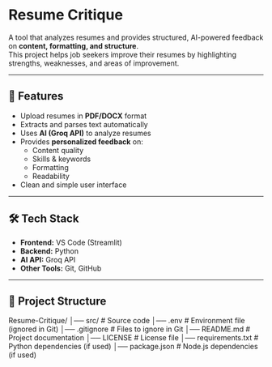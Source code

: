 # Resume Critique

A tool that analyzes resumes and provides structured, AI-powered feedback on **content, formatting, and structure**.  
This project helps job seekers improve their resumes by highlighting strengths, weaknesses, and areas of improvement.

---

## 🚀 Features
- Upload resumes in **PDF/DOCX** format
- Extracts and parses text automatically
- Uses **AI (Groq API)** to analyze resumes
- Provides **personalized feedback** on:
  - Content quality
  - Skills & keywords
  - Formatting
  - Readability
- Clean and simple user interface

---

## 🛠️ Tech Stack
- **Frontend:** VS Code (Streamlit)
- **Backend:** Python 
- **AI API:** Groq API
- **Other Tools:** Git, GitHub

---

## 📂 Project Structure
Resume-Critique/
│── src/ # Source code
│── .env # Environment file (ignored in Git)
│── .gitignore # Files to ignore in Git
│── README.md # Project documentation
│── LICENSE # License file
│── requirements.txt # Python dependencies (if used)
│── package.json # Node.js dependencies (if used)

